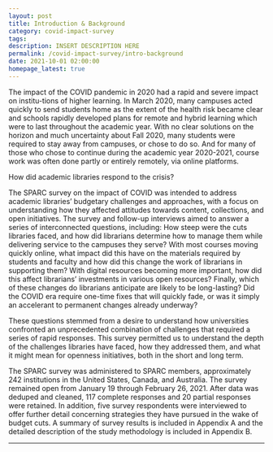 ```yaml
---
layout: post
title: Introduction & Background
category: covid-impact-survey
tags:
description: INSERT DESCRIPTION HERE
permalink: /covid-impact-survey/intro-background
date: 2021-10-01 02:00:00
homepage_latest: true
---
```


The impact of the COVID pandemic in 2020 had a rapid and severe impact on institu-tions of higher learning. In March 2020, many campuses acted quickly to send students home as the extent of the health risk became clear and schools rapidly developed plans for remote and hybrid learning which were to last throughout the academic year. With no clear solutions on the horizon and much uncertainty about Fall 2020, many students were required to stay away from campuses, or chose to do so. And for many of those who chose to continue during the academic year 2020-2021, course work was often done partly or entirely remotely, via online platforms.

How did academic libraries respond to the crisis?

The SPARC survey on the impact of COVID was intended to address academic libraries’ budgetary challenges and approaches, with a focus on understanding how they affected attitudes towards content, collections, and open initiatives. The survey and follow-up interviews aimed to answer a series of interconnected questions, including: How steep were the cuts libraries faced, and how did librarians determine how to manage them while delivering service to the campuses they serve? With most courses moving quickly online, what impact did this have on the materials required by students and faculty and how did this change the work of librarians in supporting them? With digital resources becoming more important, how did this affect librarians’ investments in various open resources? Finally, which of these changes do librarians anticipate are likely to be long-lasting? Did the COVID era require one-time fixes that will quickly fade, or was it simply an accelerant to permanent changes already underway?

These questions stemmed from a desire to understand how universities confronted an unprecedented combination of challenges that required a series of rapid responses. This survey permitted us to understand the depth of the challenges libraries have faced, how they addressed them, and what it might mean for openness initiatives, both in the short and long term.

The SPARC survey was administered to SPARC members, approximately 242 institutions in the United States, Canada, and Australia. The survey remained open from January 19 through February 26, 2021. After data was deduped and cleaned, 117 complete responses and 20 partial responses were retained. In addition, five survey respondents were interviewed to offer further detail concerning strategies they have pursued in the wake of budget cuts. A summary of survey results is included in Appendix A and the detailed description of the study methodology is included in Appendix B.


***
